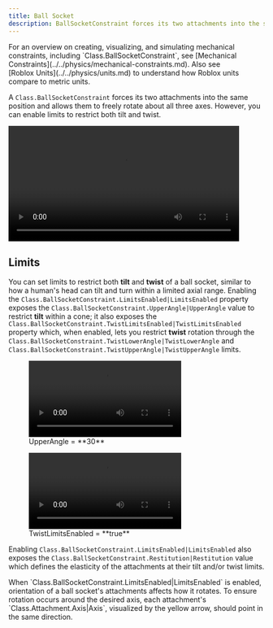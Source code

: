 ```yaml
---
title: Ball Socket
description: BallSocketConstraint forces its two attachments into the same position and allows them to freely rotate about all three axes, with optional limits to restrict both tilt and twist.
---
```


<Alert severity="info">
For an overview on creating, visualizing, and simulating mechanical constraints, including `Class.BallSocketConstraint`, see [Mechanical Constraints](../../physics/mechanical-constraints.md). Also see [Roblox&nbsp;Units](../../physics/units.md) to understand how Roblox units compare to metric units.
</Alert>

A `Class.BallSocketConstraint` forces its two attachments into the same position and allows them to freely rotate about all three axes. However, you can enable limits to restrict both tilt and twist.

<video controls src="../../assets/physics/constraints/BallInSocket-Demo.mp4" width="90%" alt="Demo video of BallSocketConstraint"></video>

## Limits

You can set limits to restrict both **tilt** and **twist** of a ball socket, similar to how a human's head can tilt and turn within a limited axial range. Enabling the `Class.BallSocketConstraint.LimitsEnabled|LimitsEnabled` property exposes the `Class.BallSocketConstraint.UpperAngle|UpperAngle` value to restrict **tilt** within a cone; it also exposes the `Class.BallSocketConstraint.TwistLimitsEnabled|TwistLimitsEnabled` property which, when enabled, lets you restrict **twist** rotation through the `Class.BallSocketConstraint.TwistLowerAngle|TwistLowerAngle` and `Class.BallSocketConstraint.TwistUpperAngle|TwistUpperAngle` limits.

<GridContainer numColumns="2">
  <figure>
    <video controls src="../../assets/physics/constraints/BallInSocket-Limits-Tilt.mp4" alt="Video showing limits when UpperAngle is set to 30 degrees"></video>
    <figcaption>UpperAngle = **30**</figcaption>
  </figure>
  <figure>
    <video controls src="../../assets/physics/constraints/BallInSocket-Limits-Twist.mp4" alt="Video showing limits when TwistLimitsEnabled is set to true"></video>
    <figcaption>TwistLimitsEnabled = **true**</figcaption>
  </figure>
</GridContainer>

Enabling `Class.BallSocketConstraint.LimitsEnabled|LimitsEnabled` also exposes the `Class.BallSocketConstraint.Restitution|Restitution` value which defines the elasticity of the attachments at their tilt and/or twist limits.

<Alert severity="info">
When `Class.BallSocketConstraint.LimitsEnabled|LimitsEnabled` is enabled, orientation of a ball socket's attachments affects how it rotates. To ensure rotation occurs around the desired axis, each attachment's `Class.Attachment.Axis|Axis`, visualized by the yellow arrow, should point in the same direction.
</Alert>
